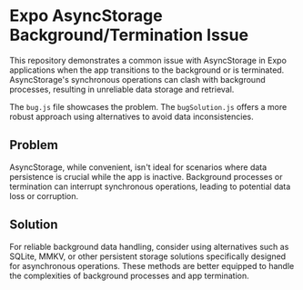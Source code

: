 # Expo AsyncStorage Background/Termination Issue

This repository demonstrates a common issue with AsyncStorage in Expo applications when the app transitions to the background or is terminated.  AsyncStorage's synchronous operations can clash with background processes, resulting in unreliable data storage and retrieval.

The `bug.js` file showcases the problem.  The `bugSolution.js` offers a more robust approach using alternatives to avoid data inconsistencies.

## Problem

AsyncStorage, while convenient, isn't ideal for scenarios where data persistence is crucial while the app is inactive.  Background processes or termination can interrupt synchronous operations, leading to potential data loss or corruption.

## Solution

For reliable background data handling, consider using alternatives such as SQLite, MMKV, or other persistent storage solutions specifically designed for asynchronous operations.  These methods are better equipped to handle the complexities of background processes and app termination.